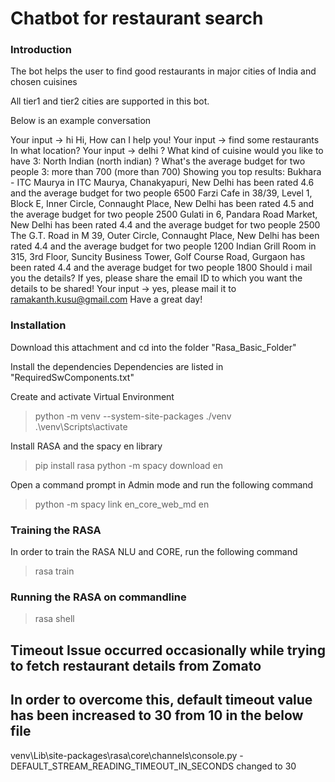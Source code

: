 # Chatbot for restaurant search

### Introduction

The bot helps the user to find good restaurants in major cities of India and chosen cuisines

All tier1 and tier2 cities are supported in this bot. 

Below is an example conversation

Your input ->  hi
Hi, How can I help you!
Your input ->  find some restaurants
In what location?
Your input ->  delhi
? What kind of cuisine would you like to have  3: North Indian (north indian)
? What's the average budget for two people  3: more than 700 (more than 700)
Showing you top results:
Bukhara - ITC Maurya in ITC Maurya, Chanakyapuri, New Delhi has been rated 4.6 and the average budget for two people 6500
Farzi Cafe in 38/39, Level 1, Block E, Inner Circle, Connaught Place, New Delhi has been rated 4.5 and the average budget for two people 2500
Gulati in 6, Pandara Road Market, New Delhi has been rated 4.4 and the average budget for two people 2500
The G.T. Road in M 39, Outer Circle, Connaught Place, New Delhi has been rated 4.4 and the average budget for two people 1200
Indian Grill Room in 315, 3rd Floor, Suncity Business Tower, Golf Course Road, Gurgaon has been rated 4.4 and the average budget for two people 1800
Should i mail you the details? If yes, please share the email ID to which you want the details to be shared!
Your input ->  yes, please mail it to ramakanth.kusu@gmail.com
Have a great day!


### Installation

Download this attachment and cd into the folder "Rasa_Basic_Folder"

Install the dependencies
Dependencies are listed in "RequiredSwComponents.txt"

Create and activate Virtual Environment
> python -m venv --system-site-packages ./venv
> .\venv\Scripts\activate

Install RASA and the spacy en library
> pip install rasa
> python -m spacy download en

Open a command prompt in Admin mode and run the following command
> python -m spacy link en_core_web_md en


### Training the RASA 

In order to train the RASA NLU and CORE, run the following command

> rasa train


### Running the RASA on commandline

> rasa shell


## Timeout Issue occurred occasionally while trying to fetch restaurant details from Zomato
## In order to overcome this, default timeout value has been increased to 30 from 10 in the below file
venv\Lib\site-packages\rasa\core\channels\console.py - DEFAULT_STREAM_READING_TIMEOUT_IN_SECONDS changed to 30